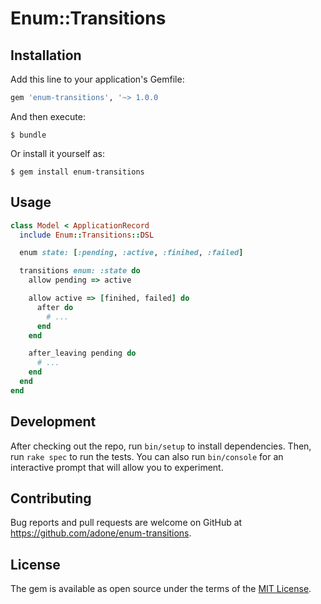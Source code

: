 # Enum::Transitions

## Installation

Add this line to your application's Gemfile:

```ruby
gem 'enum-transitions', '~> 1.0.0
```

And then execute:

    $ bundle

Or install it yourself as:

    $ gem install enum-transitions

## Usage

```ruby
class Model < ApplicationRecord
  include Enum::Transitions::DSL

  enum state: [:pending, :active, :finihed, :failed]

  transitions enum: :state do
    allow pending => active

    allow active => [finihed, failed] do
      after do
        # ...
      end
    end

    after_leaving pending do
      # ...
    end
  end
end
```

## Development

After checking out the repo, run `bin/setup` to install dependencies. Then, run `rake spec` to run the tests. You can also run `bin/console` for an interactive prompt that will allow you to experiment.

## Contributing

Bug reports and pull requests are welcome on GitHub at https://github.com/adone/enum-transitions.

## License

The gem is available as open source under the terms of the [MIT License](https://opensource.org/licenses/MIT).
